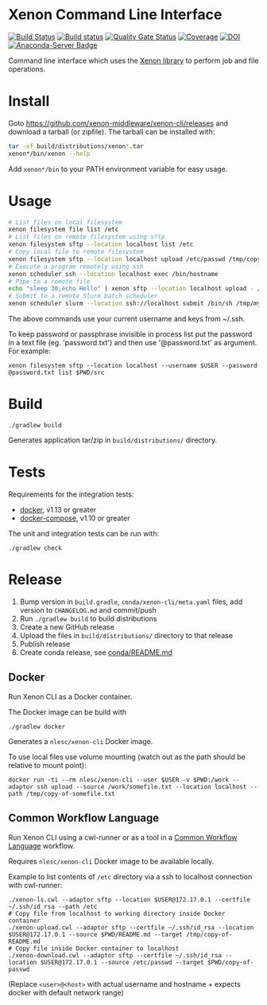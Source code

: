 # Xenon Command Line Interface

[![Build Status](https://travis-ci.org/xenon-middleware/xenon-cli.svg?branch=master)](https://travis-ci.org/xenon-middleware/xenon-cli)
[![Build status](https://ci.appveyor.com/api/projects/status/vki0xma8y7glpt09/branch/master?svg=true)](https://ci.appveyor.com/project/NLeSC/xenon-cli/branch/master)
[![Quality Gate Status](https://sonarcloud.io/api/project_badges/measure?project=xenon-middleware_xenon-cli&metric=alert_status)](https://sonarcloud.io/dashboard?id=xenon-middleware_xenon-cli)
[![Coverage](https://sonarcloud.io/api/project_badges/measure?project=xenon-middleware_xenon-cli&metric=coverage)](https://sonarcloud.io/dashboard?id=xenon-middleware_xenon-cli)
[![DOI](https://zenodo.org/badge/80642209.svg)](https://zenodo.org/badge/latestdoi/80642209)
[![Anaconda-Server Badge](https://anaconda.org/nlesc/xenon-cli/badges/installer/conda.svg)](https://anaconda.org/NLeSC/xenon-cli)

Command line interface which uses the [Xenon library](https://xenon-middleware.github.io/xenon) to perform job and file operations.

# Install

Goto https://github.com/xenon-middleware/xenon-cli/releases and download a tarball (or zipfile).
The tarball can be installed with:
```bash
tar -xf build/distributions/xenon*.tar
xenon*/bin/xenon --help
```
Add `xenon*/bin` to your PATH environment variable for easy usage.

# Usage

```bash
# List files on local filesystem
xenon filesystem file list /etc
# List files on remote filesystem using sftp
xenon filesystem sftp --location localhost list /etc
# Copy local file to remote filesystem
xenon filesystem sftp --location localhost upload /etc/passwd /tmp/copy-of-passwd
# Execute a program remotely using ssh
xenon scheduler ssh --location localhost exec /bin/hostname
# Pipe to a remote file
echo "sleep 30;echo Hello" | xenon sftp --location localhost upload - /tmp/myjob.sh
# Submit to a remote Slurm batch scheduler
xenon scheduler slurm --location ssh://localhost submit /bin/sh /tmp/myjob.sh
```

The above commands use your current username and keys from ~/.ssh.

To keep password or passphrase invisible in process list put the password in a text file (eg. 'password.txt') and then use '@password.txt' as argument.
For example:
```
xenon filesystem sftp --location localhost --username $USER --password @password.txt list $PWD/src
```

# Build

```
./gradlew build
```

Generates application tar/zip in `build/distributions/` directory.

# Tests

Requirements for the integration tests:
* [docker](https://docs.docker.com/engine/installation/), v1.13 or greater
* [docker-compose](https://docs.docker.com/compose/), v1.10 or greater

The unit and integration tests can be run with:
```
./gradlew check
```

# Release

1. Bump version in `build.gradle`, `conda/xenon-cli/meta.yaml` files, add version to `CHANGELOG.md` and commit/push
2. Run `./gradlew build` to build distributions
3. Create a new GitHub release
4. Upload the files in `build/distributions/` directory to that release
5. Publish release
6. Create conda release, see [conda/README.md](conda/README.md)

## Docker

Run Xenon CLI as a Docker container.

The Docker image can be build with
```
./gradlew docker
```

Generates a `nlesc/xenon-cli` Docker image.

To use local files use volume mounting (watch out as the path should be relative to mount point):
```
docker run -ti --rm nlesc/xenon-cli --user $USER -v $PWD:/work --adaptor ssh upload --source /work/somefile.txt --location localhost --path /tmp/copy-of-somefile.txt
```

## Common Workflow Language

Run Xenon CLI using a cwl-runner or as a tool in a [Common Workflow Language](http://www.commonwl.org/) workflow.

Requires `nlesc/xenon-cli` Docker image to be available locally.

Example to list contents of `/etc` directory via a ssh to localhost connection with cwl-runner:
```
./xenon-ls.cwl --adaptor sftp --location $USER@172.17.0.1 --certfile ~/.ssh/id_rsa --path /etc
# Copy file from localhost to working directory inside Docker container
./xenon-upload.cwl --adaptor sftp --certfile ~/.ssh/id_rsa --location $USER@172.17.0.1 --source $PWD/README.md --target /tmp/copy-of-README.md
# Copy file inside Docker container to localhost
./xenon-download.cwl --adaptor sftp --certfile ~/.ssh/id_rsa --location $USER@172.17.0.1 --source /etc/passwd --target $PWD/copy-of-passwd
```
(Replace `<user>@<host>` with actual username and hostname + expects docker with default network range)
